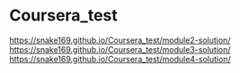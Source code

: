 # Coursera_test
https://snake169.github.io/Coursera_test/module2-solution/
<br>
https://snake169.github.io/Coursera_test/module3-solution/
<br>
https://snake169.github.io/Coursera_test/module4-solution/
